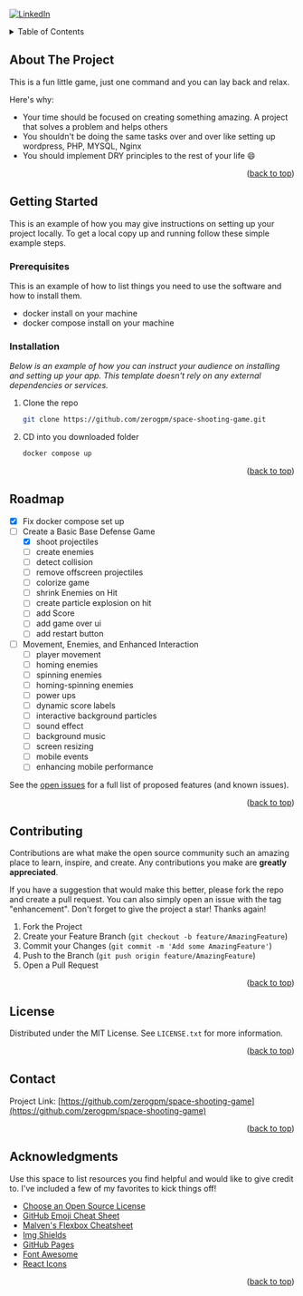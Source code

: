 <div id="top"></div>


<!-- PROJECT SHIELDS -->
<!--
*** I'm using markdown "reference style" links for readability.
*** Reference links are enclosed in brackets [ ] instead of parentheses ( ).
*** See the bottom of this document for the declaration of the reference variables
*** for contributors-url, forks-url, etc. This is an optional, concise syntax you may use.
*** https://www.markdownguide.org/basic-syntax/#reference-style-links
-->

[![LinkedIn][linkedin-shield]][linkedin-url]




<!-- TABLE OF CONTENTS -->
<details>
  <summary>Table of Contents</summary>
  <ol>
    <li>
      (<a href="#about-the-project">About The Project</a>)
    </li>
    <li>
      (<a href="#getting-started">Getting Started</a>)
      <ul>
        <li><a href="#prerequisites">Prerequisites</a></li>
        <li><a href="#installation">Installation</a></li>
      </ul>
    </li>
    <li><a href="#usage">Usage</a></li>
    <li><a href="#roadmap">Roadmap</a></li>
    <li><a href="#acknowledgments">Acknowledgments</a></li>
  </ol>
</details>



<!-- ABOUT THE PROJECT -->
## About The Project
<div id="about-the-project"></div>
This is a fun little game, just one command and you can lay back and relax. 

Here's why:
* Your time should be focused on creating something amazing. A project that solves a problem and helps others
* You shouldn't be doing the same tasks over and over like setting up wordpress, PHP, MYSQL, Nginx
* You should implement DRY principles to the rest of your life :smile:

<p align="right">(<a href="#top">back to top</a>)</p>


<!-- GETTING STARTED -->
## Getting Started
<div id="getting-started"></div>
This is an example of how you may give instructions on setting up your project locally.
To get a local copy up and running follow these simple example steps.

### Prerequisites

This is an example of how to list things you need to use the software and how to install them.
* docker install on your machine
* docker compose install on your machine

### Installation

_Below is an example of how you can instruct your audience on installing and setting up your app. This template doesn't rely on any external dependencies or services._

1. Clone the repo
   ```sh
   git clone https://github.com/zerogpm/space-shooting-game.git
   ```
2. CD into you downloaded folder
   ```sh
   docker compose up
   ```

<p align="right">(<a href="#top">back to top</a>)</p>



<!-- ROADMAP -->
## Roadmap

- [x] Fix docker compose set up
- [ ] Create a Basic Base Defense Game
    - [x] shoot projectiles
    - [ ] create enemies
    - [ ] detect collision
    - [ ] remove offscreen projectiles
    - [ ] colorize game
    - [ ] shrink Enemies on Hit
    - [ ] create particle explosion on hit
    - [ ] add Score
    - [ ] add game over ui
    - [ ] add restart button
  
- [ ] Movement, Enemies, and Enhanced Interaction
    - [ ] player movement
    - [ ] homing enemies
    - [ ] spinning enemies
    - [ ] homing-spinning enemies
    - [ ] power ups
    - [ ] dynamic score labels
    - [ ] interactive background particles
    - [ ] sound effect
    - [ ] background music
    - [ ] screen resizing
    - [ ] mobile events
    - [ ] enhancing mobile performance

See the [open issues](https://github.com/zerogpm/space-shooting-game/issues) for a full list of proposed features (and known issues).

<p align="right">(<a href="#top">back to top</a>)</p>



<!-- CONTRIBUTING -->
## Contributing

Contributions are what make the open source community such an amazing place to learn, inspire, and create. Any contributions you make are **greatly appreciated**.

If you have a suggestion that would make this better, please fork the repo and create a pull request. You can also simply open an issue with the tag "enhancement".
Don't forget to give the project a star! Thanks again!

1. Fork the Project
2. Create your Feature Branch (`git checkout -b feature/AmazingFeature`)
3. Commit your Changes (`git commit -m 'Add some AmazingFeature'`)
4. Push to the Branch (`git push origin feature/AmazingFeature`)
5. Open a Pull Request

<p align="right">(<a href="#top">back to top</a>)</p>



<!-- LICENSE -->
## License

Distributed under the MIT License. See `LICENSE.txt` for more information.

<p align="right">(<a href="#top">back to top</a>)</p>



<!-- CONTACT -->
## Contact

Project Link: [https://github.com/zerogpm/space-shooting-game](https://github.com/zerogpm/space-shooting-game)

<p align="right">(<a href="#top">back to top</a>)</p>



<!-- ACKNOWLEDGMENTS -->
## Acknowledgments

Use this space to list resources you find helpful and would like to give credit to. I've included a few of my favorites to kick things off!

* [Choose an Open Source License](https://choosealicense.com)
* [GitHub Emoji Cheat Sheet](https://www.webpagefx.com/tools/emoji-cheat-sheet)
* [Malven's Flexbox Cheatsheet](https://flexbox.malven.co/)
* [Img Shields](https://shields.io)
* [GitHub Pages](https://pages.github.com)
* [Font Awesome](https://fontawesome.com)
* [React Icons](https://react-icons.github.io/react-icons/search)

<p align="right">(<a href="#top">back to top</a>)</p>



<!-- MARKDOWN LINKS & IMAGES -->
<!-- https://www.markdownguide.org/basic-syntax/#reference-style-links -->
[linkedin-shield]: https://img.shields.io/badge/-LinkedIn-black.svg?style=for-the-badge&logo=linkedin&colorB=555
[linkedin-url]: https://www.linkedin.com/in/jiansu/